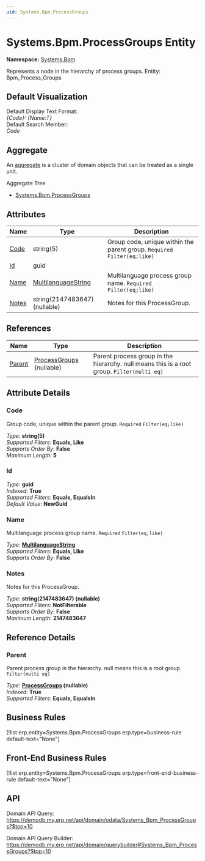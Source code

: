 ```yaml
---
uid: Systems.Bpm.ProcessGroups
---
```

# Systems.Bpm.ProcessGroups Entity

**Namespace:** [Systems.Bpm](Systems.Bpm.md)  

Represents a node in the hierarchy of process groups. Entity: Bpm_Process_Groups

## Default Visualization
Default Display Text Format:  
_{Code}: {Name:T}_  
Default Search Member:  
_Code_  

## Aggregate
An [aggregate](https://docs.erp.net/tech/advanced/concepts/aggregates.html) is a cluster of domain objects that can be treated as a single unit.  

Aggregate Tree  
* [Systems.Bpm.ProcessGroups](Systems.Bpm.ProcessGroups.md)  

## Attributes

| Name | Type | Description |
| ---- | ---- | --- |
| [Code](Systems.Bpm.ProcessGroups.md#code) | string(5) | Group code, unique within the parent group. `Required` `Filter(eq;like)` 
| [Id](Systems.Bpm.ProcessGroups.md#id) | guid |  
| [Name](Systems.Bpm.ProcessGroups.md#name) | [MultilanguageString](../data-types.md#multilanguagestring) | Multilanguage process group name. `Required` `Filter(eq;like)` 
| [Notes](Systems.Bpm.ProcessGroups.md#notes) | string(2147483647) (nullable) | Notes for this ProcessGroup. 

## References

| Name | Type | Description |
| ---- | ---- | --- |
| [Parent](Systems.Bpm.ProcessGroups.md#parent) | [ProcessGroups](Systems.Bpm.ProcessGroups.md) (nullable) | Parent process group in the hierarchy. null means this is a root group. `Filter(multi eq)` |


## Attribute Details

### Code

Group code, unique within the parent group. `Required` `Filter(eq;like)`

_Type_: **string(5)**  
_Supported Filters_: **Equals, Like**  
_Supports Order By_: **False**  
_Maximum Length_: **5**  

### Id

_Type_: **guid**  
_Indexed_: **True**  
_Supported Filters_: **Equals, EqualsIn**  
_Default Value_: **NewGuid**  

### Name

Multilanguage process group name. `Required` `Filter(eq;like)`

_Type_: **[MultilanguageString](../data-types.md#multilanguagestring)**  
_Supported Filters_: **Equals, Like**  
_Supports Order By_: **False**  

### Notes

Notes for this ProcessGroup.

_Type_: **string(2147483647) (nullable)**  
_Supported Filters_: **NotFilterable**  
_Supports Order By_: **False**  
_Maximum Length_: **2147483647**  


## Reference Details

### Parent

Parent process group in the hierarchy. null means this is a root group. `Filter(multi eq)`

_Type_: **[ProcessGroups](Systems.Bpm.ProcessGroups.md) (nullable)**  
_Indexed_: **True**  
_Supported Filters_: **Equals, EqualsIn**  



## Business Rules

[!list erp.entity=Systems.Bpm.ProcessGroups erp.type=business-rule default-text="None"]

## Front-End Business Rules

[!list erp.entity=Systems.Bpm.ProcessGroups erp.type=front-end-business-rule default-text="None"]

## API

Domain API Query:
<https://demodb.my.erp.net/api/domain/odata/Systems_Bpm_ProcessGroups?$top=10>

Domain API Query Builder:
<https://demodb.my.erp.net/api/domain/querybuilder#Systems_Bpm_ProcessGroups?$top=10>

